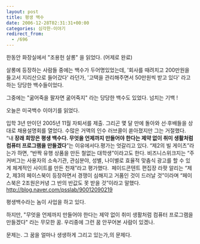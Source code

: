 ```yaml
---
layout: post
title: 평생 백수
date: 2006-12-28T02:31:31+00:00
categories: 심각한-이야기
redirect_from:
  - /696
---
```


한동안 화장실에서 "조용헌 살롱" 을 읽었다. (어제로 완료)

살롱에 등장하는 사람들 중에는 백수가 두어명있었는데, '회사를 때려치고 200만원을 들고서 지리산으로 들어갔다' 라던가, '고택을 관리해주면서 50만원씩 받고 있다' 라고 하는 당당한 백수들이었다.

그중에는 "굶어죽을 팔자면 굶어죽지" 라는 당당한 백수도 있었다. 넘치는 기백 !

오늘은 미국백수 이야기를 읽었다.

> 

입학 3년 만이던 2005년 11월 자퇴서를 제출. 그리곤 몇 달 만에 돌아와 선·후배들을 상대로 채용설명회를 열었다. 수많은 거액의 인수 러브콜이 쏟아졌지만 그는 거절했다. “내<strong> 장래 희망은 평생 백수다. 무엇을 언제까지 만들어야 한다는 제약 없이 취미 생활처럼 컴퓨터 프로그램을 만들겠다</strong>”는 이유에서다.평가는 엇갈리고 있다. “제2의 빌 게이츠”라는가 하면, “반짝 유행 상품을 만든 철없는 대학생”이라고도 한다. 비즈니스위크지는 “주커버그는 사용자의 소속기관, 관심분야, 성별, 나이별로 효율적 맞춤식 광고를 할 수 있게 체계적인 사이트를 만든 천재”라고 평가했다.  페이드콘텐트 편집장 라팟 알리는 “제2, 제3의 페이스북이 등장하면서 경쟁이 심해지고 거품인 것이 드러날 것”이라며 “페이스북은 2조원은커녕 그 반의 반값도 못 받을 것”이라고 말했다. <a href="http://blog.naver.com/psslab/90012090219" target="bb">http://blog.naver.com/psslab/90012090219</a>

평생백수라는 놈이 사업을 하고 있다.

하지만, "무엇을 언제까지 만들어야 한다는 제약 없이 취미 생활처럼 컴퓨터 프로그램을 만들겠다" 라는 무모한 꿈. 우리중에 그런 꿈 안꾸어본 사람이 있겠나.

문제는. 그 꿈을 얼마나 생생하게 그리고 있는가,의 문제다.
